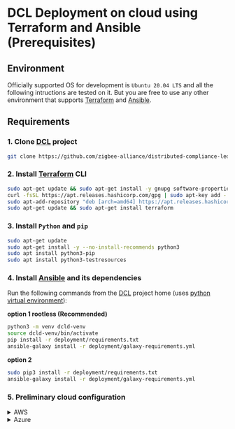 # DCL Deployment on cloud using Terraform and Ansible (Prerequisites)

## Environment

Officially supported OS for development is `Ubuntu 20.04 LTS` and all the following intructions are tested on it.
But you are free to use any other environment that supports [Terraform][1] and [Ansible][4].

## Requirements

### 1. Clone [DCL][5] project

```bash
git clone https://github.com/zigbee-alliance/distributed-compliance-ledger.git
```

### 2. Install [Terraform][2] CLI

```bash
sudo apt-get update && sudo apt-get install -y gnupg software-properties-common curl
curl -fsSL https://apt.releases.hashicorp.com/gpg | sudo apt-key add -
sudo apt-add-repository "deb [arch=amd64] https://apt.releases.hashicorp.com $(lsb_release -cs) main"
sudo apt-get update && sudo apt-get install terraform
```

### 3. Install `Python` and `pip`

```bash
sudo apt-get update
sudo apt-get install -y --no-install-recommends python3
sudo apt install python3-pip
sudo apt install python3-testresources
```

### 4. Install [Ansible][4] and its dependencies

Run the following commands from the [DCL][5] project home (uses [python virtual environment][6]):

**option 1 rootless (Recommended)**

```bash
python3 -m venv dcld-venv
source dcld-venv/bin/activate
pip install -r deployment/requirements.txt
ansible-galaxy install -r deployment/galaxy-requirements.yml 
```

**option 2**

```bash
sudo pip3 install -r deployment/requirements.txt
ansible-galaxy install -r deployment/galaxy-requirements.yml 
```

### 5. Preliminary cloud configuration

<details>
<summary> AWS </summary>

In case you choose S3 as a terraform backend:

*   create S3 bucket
*   (optional but recommended) create DynamoDB table to support [remote state locking](https://developer.hashicorp.com/terraform/language/v1.5.x/state/locking)
    *   **Note** The table must have a partition key named `LockID` with a type of `String`.

</details>

<details>
<summary> Azure </summary>

The Azure deployment automation logic considers the following:

*   resource group exists
*   subscription resource providers should be registered
    *   or the client should have permissions to do that (e.g. via `Contributor` role)
    *   please see more details [here](https://learn.microsoft.com/en-us/azure/azure-resource-manager/management/resource-providers-and-types)

</details>





[1]: https://www.terraform.io/
[2]: https://learn.hashicorp.com/tutorials/terraform/install-cli
[3]: https://docs.aws.amazon.com/cli/latest/userguide/getting-started-install.html
[4]: https://www.ansible.com
[5]: https://github.com/zigbee-alliance/distributed-compliance-ledger.git
[6]: https://docs.python.org/3/library/venv.html
